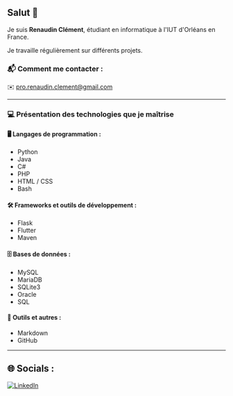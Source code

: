 ## Salut 👋  

Je suis **Renaudin Clément**, étudiant en informatique à l'IUT d'Orléans en France.  

Je travaille régulièrement sur différents projets.  

### 📬 Comment me contacter :  
✉️ pro.renaudin.clement@gmail.com  

---

### 💻 Présentation des technologies que je maîtrise  

#### 🖥️ Langages de programmation :  
- Python  
- Java  
- C#  
- PHP  
- HTML / CSS  
- Bash  

#### 🛠️ Frameworks et outils de développement :  
- Flask  
- Flutter  
- Maven  

#### 🗄️ Bases de données :  
- MySQL  
- MariaDB  
- SQLite3  
- Oracle  
- SQL  

#### 📄 Outils et autres :  
- Markdown  
- GitHub  

---

## 🌐 Socials :  
[![LinkedIn](https://img.shields.io/badge/LinkedIn--lightgrey?style=social&logo=linkedin)](https://www.linkedin.com/in/renaudin-clement/)


